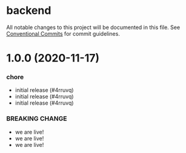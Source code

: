 # backend

All notable changes to this project will be documented in this file.
See [Conventional Commits](https://conventionalcommits.org) for commit guidelines.

# 1.0.0 (2020-11-17)


### chore

* initial release (#4rruvq)
* initial release (#4rruvq)
* initial release (#4rruvq)


### BREAKING CHANGE

* we are live!
* we are live!
* we are live!
